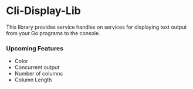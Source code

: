 # Cli-Display-Lib

This library provides service handles on services for displaying text output
from your Go programs to the console.

### Upcoming Features
- Color
- Concurrent output 
- Number of columns
- Column Length
